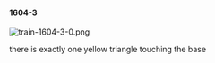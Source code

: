#### 1604-3
![train-1604-3-0.png](https://github.com/lil-lab/nlvr/raw/master/nlvr/train/images/15/train-1604-3-0.png "train-1604-3-0.png")

there is exactly one yellow triangle touching the base